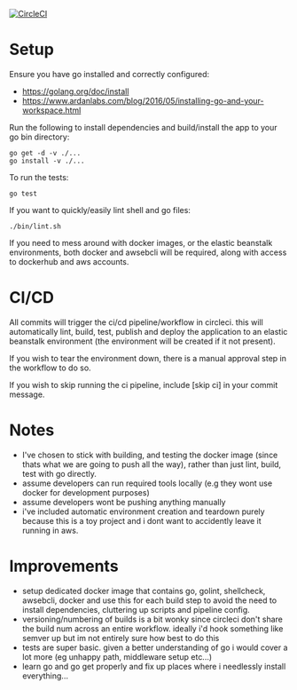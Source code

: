 
[![CircleCI](https://circleci.com/gh/chips5k/go-api.svg?style=svg&circle-token=ee0b459f046fcee48289f7e546b3f5f17a20f9b8)](https://circleci.com/gh/chips5k/go-api)

# Setup

Ensure you have go installed and correctly configured: 
- https://golang.org/doc/install
- https://www.ardanlabs.com/blog/2016/05/installing-go-and-your-workspace.html
  
Run the following to install dependencies and build/install the app to your go bin directory:

```
go get -d -v ./...
go install -v ./...
```

To run the tests:

```
go test
```

If you want to quickly/easily lint shell and go files:
```
./bin/lint.sh
```

If you need to mess around with docker images, or the elastic beanstalk environments, both docker and awsebcli will be required, along with access to dockerhub and aws accounts.

# CI/CD
All commits will trigger the ci/cd pipeline/workflow in circleci. this will automatically lint, build, test, publish and deploy the application to an elastic beanstalk environment (the environment will be created if it not present). 

If you wish to tear the environment down, there is a manual approval step in the workflow to do so.

If you wish to skip running the ci pipeline, include [skip ci] in your commit message.

# Notes
- I've chosen to stick with building, and testing the docker image (since thats what we are going to push all the way), rather than just lint, build, test with go directly.
- assume developers can run required tools locally (e.g they wont use docker for development purposes)
- assume developers wont be pushing anything manually
- i've included automatic environment creation and teardown purely because this is a toy project and i dont want to accidently leave it running in aws.

# Improvements
- setup dedicated docker image that contains go, golint, shellcheck, awsebcli, docker and use this for each build step to avoid the need to install dependencies, cluttering up scripts and pipeline config.
- versioning/numbering of builds is a bit wonky since circleci don't share the build num across an entire workflow. ideally i'd hook something like semver up but im not entirely sure how best to do this
- tests are super basic. given a better understanding of go i would cover a lot more (eg unhappy path, middleware setup etc...)
- learn go and go get properly and fix up places where i needlessly install everything...
  